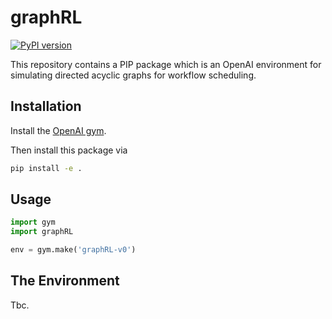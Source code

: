 # graphRL

[![PyPI version](https://badge.fury.io/py/graphRL.svg)](https://badge.fury.io/py/graphRL)

This repository contains a PIP package which is an OpenAI environment for simulating directed acyclic graphs for workflow scheduling.


## Installation

Install the [OpenAI gym](https://gym.openai.com/docs/).

Then install this package via

```bash
pip install -e .
```

## Usage

```python
import gym
import graphRL

env = gym.make('graphRL-v0')
```


## The Environment

Tbc.